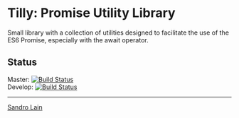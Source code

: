 # Tilly: Promise Utility Library

Small library with a collection of utilities designed to facilitate the use of the ES6 Promise, especially with the await operator.

## Status

Master: [![Build Status](https://travis-ci.org/sandrolain/tilly.svg?branch=master)](https://travis-ci.org/sandrolain/tilly)  
Develop: [![Build Status](https://travis-ci.org/sandrolain/tilly.svg?branch=develop)](https://travis-ci.org/sandrolain/tilly)

-------------------------

[Sandro Lain](https://www.sandrolain.com/)
